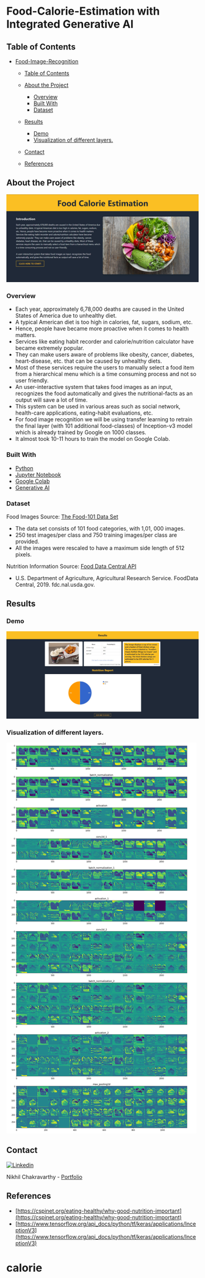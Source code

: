 # Food-Calorie-Estimation  with Integrated Generative AI


<!-- TABLE OF CONTENTS -->
## Table of Contents

- [Food-Image-Recognition](#food-image-recognition)
  - [Table of Contents](#table-of-contents)
  - [About the Project](#about-the-project)
    - [Overview](#overview)
    - [Built With](#built-with)
    - [Dataset](#dataset)
  - [Results](#results)
    - [Demo](#demo)
    - [Visualization of different layers.](#visualization-of-different-layers)
  
  - [Contact](#contact)
  - [References](#references)
  
## About the Project

![Food](.images/Head.jpg)


### Overview

* Each year, approximately 6,78,000 deaths are caused in the United States of America due to unhealthy diet. 
* A typical American diet is too high in calories, fat, sugars, sodium, etc. 
* Hence, people have became more proactive when it comes to health matters. 
* Services like eating habit recorder and calorie/nutrition calculator have became extremely popular. 
* They can make users aware of problems like obesity, cancer, diabetes, heart-disease, etc. that can be caused by unhealthy diets.
* Most of these services require the users to manually select a food item from a hierarchical menu which is a time consuming process and not so user friendly.   
* An user-interactive system that takes food images as an input, recognizes the food automatically and gives the nutritional-facts as an output will save a lot of time. 
* This system can be used in various areas such as social network, health-care applications, eating-habit evaluations, etc.
* For food image recognition we will be using transfer learning to retrain the final layer (with 101 additional food-classes) of Inception-v3 model which is already trained by Google on 1000 classes.
* It almost took 10-11 hours to train the model on Google Colab.    

### Built With

* [Python](https://www.python.org/)
* [Jupyter Notebook](https://jupyter.org/)
* [Google Colab](https://colab.research.google.com/)
* [Generative AI](https://pypi.org/project/google-generativeai/)

### Dataset


Food Images Source: [The Food-101 Data Set](https://data.vision.ee.ethz.ch/cvl/datasets_extra/food-101/)
  
  * The data set consists of 101 food categories, with 1,01, 000 images.
  * 250 test images/per class and 750 training images/per class are provided.
  * All the images were rescaled to have a maximum side length of 512 pixels. 

Nutrition Information Source: [Food Data Central API](https://fdc.nal.usda.gov/api-guide.html#bkmk-3)

  * U.S. Department of Agriculture, Agricultural Research Service. FoodData Central, 2019. fdc.nal.usda.gov. 

## Results

### Demo

![demo](.images/Demo.jpg)



### Visualization of different layers.

![Layers](.images/layers.png)




## Contact
[![Linkedin](https://api.iconify.design/openmoji:linkedin.svg?width=40&height=40)](https://www.linkedin.com/in/nikhil-chakravarthy-064504203/) 

Nikhil Chakravarthy - [Portfolio](https://nikhilchakravarthy.netlify.app)


## References

* [https://cspinet.org/eating-healthy/why-good-nutrition-important](https://cspinet.org/eating-healthy/why-good-nutrition-important)
* [https://www.tensorflow.org/api_docs/python/tf/keras/applications/InceptionV3](https://www.tensorflow.org/api_docs/python/tf/keras/applications/InceptionV3)




<!-- MARKDOWN LINKS -->
<!-- https://www.markdownguide.org/basic-syntax/#reference-style-links -->
[contributors-shield]: https://img.shields.io/github/contributors/MaharshSuryawala/Food-Image-Recognition?style=flat-square 
[contributors-url]: https://github.com/MaharshSuryawala/Food-Image-Recognition/graphs/contributors
[license-shield]: https://img.shields.io/github/license/MaharshSuryawala/Food-Image-Recognition?style=flat-square?style=flat-square
[license-url]: https://github.com/MaharshSuryawala/Food-Image-Recognition?style=flat-square/blob/master/LICENSE.txt
# calorie

